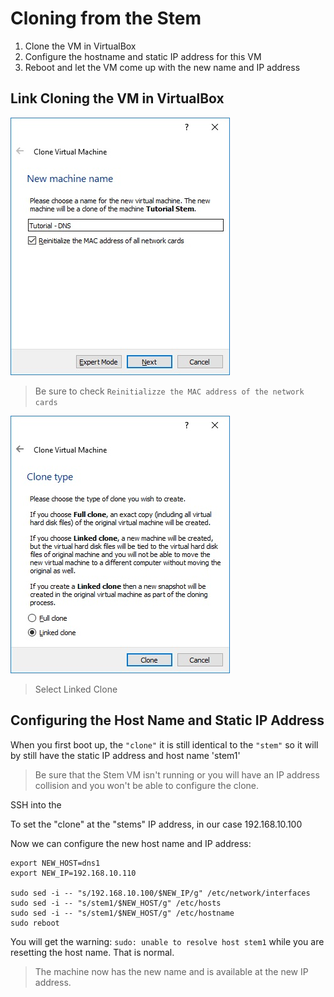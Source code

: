 

# Cloning from the Stem


1. Clone the VM in VirtualBox
2. Configure the hostname and static IP address for this VM
3. Reboot and let the VM come up with the new name and IP address

## Link Cloning the VM in VirtualBox

![[Cloning a VM]](https://raw.githubusercontent.com/GerrySeidman/rectangles/tutorial/images/cloneVM.jpg "Cloning a VM")
> Be sure to check `Reinitializze the MAC address of the network cards`

![[Clone Type]](https://raw.githubusercontent.com/GerrySeidman/rectangles/tutorial/images/cloneType.jpg "Clone Type")
> Select Linked Clone


## Configuring the Host Name and Static IP Address

When you first boot up, the `"clone"` it is still identical to the `"stem"` so it will by still have the static IP address and host name 'stem1'

> Be sure that the Stem VM isn't running or you will have an IP address collision and you won't be able to configure the clone.

SSH into the 

To set the "clone" at the "stems" IP address, in our case 192.168.10.100

Now we can configure the new host name and IP address:

```
export NEW_HOST=dns1
export NEW_IP=192.168.10.110

sudo sed -i -- "s/192.168.10.100/$NEW_IP/g" /etc/network/interfaces
sudo sed -i -- "s/stem1/$NEW_HOST/g" /etc/hosts
sudo sed -i -- "s/stem1/$NEW_HOST/g" /etc/hostname
sudo reboot
```

You will get the warning: `sudo: unable to resolve host stem1`  while you are resetting the host name.  That is normal.

> The machine now has the new name and is available at the new IP address.